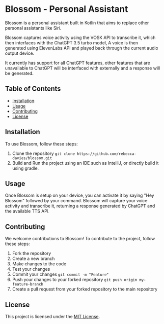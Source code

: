 # Blossom - Personal Assistant

Blossom is a personal assistant built in Kotlin that aims to replace other personal assistants like Siri.

Blossom captures voice activity using the VOSK API to transcribe it, which then interfaces with the ChatGPT 3.5 turbo model, A voice is then generated using ElevenLabs API and played back through the current audio output device.

It currently has support for all ChatGPT features, other features that are unavailable to ChatGPT will be interfaced with externally and a response will be generated.

## Table of Contents

- [Installation](#installation)
- [Usage](#usage)
- [Contributing](#contributing)
- [License](#license)

## Installation

To use Blossom, follow these steps:

1. Clone the repository
   ```git clone https://github.com/rebecca-davies/blossom.git```
2. Build and Run the project using an IDE such as IntelliJ, or directly build it using gradle.

## Usage

Once Blossom is setup on your device, you can activate it by saying "Hey Blossom" followed by your command. Blossom will capture your voice activity and transcribe it, returning a response generated by ChatGPT and the available TTS API.

## Contributing

We welcome contributions to Blossom! To contribute to the project, follow these steps:

1. Fork the repository
2. Create a new branch
3. Make changes to the code
4. Test your changes
5. Commit your changes
   ```git commit -m "Feature"```
6. Push your changes to your forked repository
   ```git push origin my-feature-branch```
7. Create a pull request from your forked repository to the main repository

## License

This project is licensed under the [MIT License](https://opensource.org/licenses/MIT).
